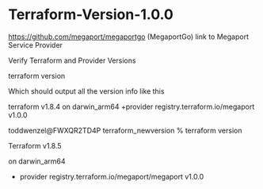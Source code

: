 # Terraform-Version-1.0.0

https://github.com/megaport/megaportgo (MegaportGo) link to Megaport Service Provider

Verify Terraform and Provider Versions

terraform version

Which should output all the version info like this

terraform v1.8.4
on darwin_arm64
+provider registry.terraform.io/megaport v1.0.0

toddwenzel@FWXQR2TD4P terraform_newversion % terraform version

Terraform v1.8.5

on darwin_arm64

+ provider registry.terraform.io/megaport/megaport v1.0.0


